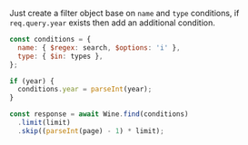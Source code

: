 Just create a filter object base on `name` and `type` conditions, if `req.query.year` exists then add an additional condition.

```js
const conditions = {
  name: { $regex: search, $options: 'i' },
  type: { $in: types },
};

if (year) {
  conditions.year = parseInt(year);
}

const response = await Wine.find(conditions)
  .limit(limit)
  .skip((parseInt(page) - 1) * limit);
```
